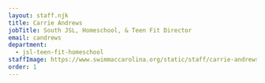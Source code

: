 ```yaml
---
layout: staff.njk
title: Carrie Andrews
jobTitle: South JSL, Homeschool, & Teen Fit Director
email: candrews
department:
  - jsl-teen-fit-homeschool
staffImage: https://www.swimmaccarolina.org/static/staff/carrie-andrews.jpg
order: 1
---
```

